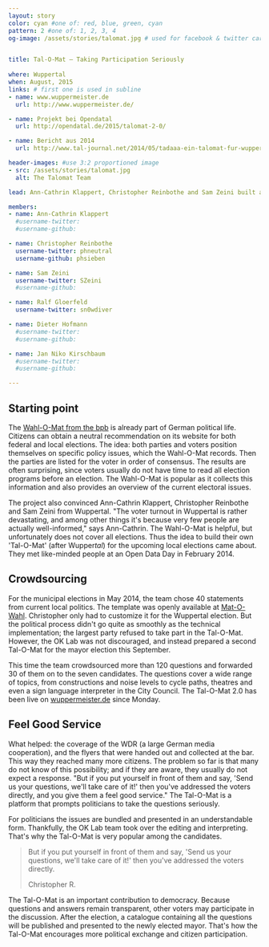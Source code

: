 ```yaml
---
layout: story
color: cyan #one of: red, blue, green, cyan
pattern: 2 #one of: 1, 2, 3, 4 
og-image: /assets/stories/talomat.jpg # used for facebook & twitter card


title: Tal-O-Mat – Taking Participation Seriously
 
where: Wuppertal
when: August, 2015
links: # first one is used in subline
- name: www.wuppermeister.de
  url: http://www.wuppermeister.de/

- name: Projekt bei Opendatal
  url: http://opendatal.de/2015/talomat-2-0/

- name: Bericht aus 2014
  url: http://www.tal-journal.net/2014/05/tadaaa-ein-talomat-fur-wuppertal.html

header-images: #use 3:2 proportioned image
- src: /assets/stories/talomat.jpg
  alt: The Talomat Team

lead: Ann-Cathrin Klappert, Christopher Reinbothe and Sam Zeini built a Tal-O-Mat together. It informs people in Wuppertal about local elections. A story about crowdsourcing, flyer questions and a small team that takes citizen participation very seriously.

members:
- name: Ann-Cathrin Klappert
  #username-twitter: 
  #username-github: 

- name: Christopher Reinbothe
  username-twitter: phneutral
  username-github: phsieben

- name: Sam Zeini
  username-twitter: SZeini
  #username-github: 

- name: Ralf Gloerfeld
  username-twitter: sn0wdiver

- name: Dieter Hofmann
  #username-twitter:
  #username-github: 

- name: Jan Niko Kirschbaum
  #username-twitter: 
  #username-github: 

---
```


## Starting point

The [Wahl-O-Mat from the bpb](http://www.bpb.de/die-bpb/138852/federal-agency-for-civic-education) is already part of German political life. Citizens can obtain a neutral recommendation on its website for both federal and local elections. The idea: both parties and voters position themselves on specific policy issues, which the Wahl-O-Mat records. Then the parties are listed for the voter in order of consensus. The results are often surprising, since voters usually do not have time to read all election programs before an election. The Wahl-O-Mat is popular as it collects this information and also provides an overview of the current electoral issues.

The project also convinced Ann-Cathrin Klappert, Christopher Reinbothe and Sam Zeini from Wuppertal. "The voter turnout in Wuppertal is rather devastating, and among other things it's because very few people are actually well-informed," says Ann-Cathrin. The Wahl-O-Mat is helpful, but unfortunately does not cover all elections. Thus the idea to build their own 'Tal-O-Mat' (after Wupper*tal*) for the upcoming local elections came about. They met like-minded people at an Open Data Day in February 2014.

## Crowdsourcing

For the municipal elections in May 2014, the team chose 40 statements from current local politics. The template was openly available at [Mat-O-Wahl](http://www.medienvilla.com/index.php?id=125). Christopher only had to customize it for the Wuppertal election. But the political process didn't go quite as smoothly as the technical implementation; the largest party refused to take part in the Tal-O-Mat. However, the OK Lab was not discouraged, and instead prepared a second Tal-O-Mat for the mayor election this September.

This time the team crowdsourced more than 120 questions and forwarded 30 of them on to the seven candidates. The questions cover a wide range of topics, from constructions and noise levels to cycle paths, theatres and even a sign language interpreter in the City Council. The Tal-O-Mat 2.0 has been live on [wuppermeister.de](http://www.wuppermeister.de/) since Monday.

## Feel Good Service

What helped: the coverage of the WDR (a large German media cooperation), and the flyers that were handed out and collected at the bar. This way they reached many more citizens. The problem so far is that many do not know of this possibility; and if they are aware, they usually do not expect a response. "But if you put yourself in front of them and say, 'Send us your questions, we'll take care of it!' then you've addressed the voters directly, and you give them a feel good service." The Tal-O-Mat is a platform that prompts politicians to take the questions seriously.

For politicians the issues are bundled and presented in an understandable form. Thankfully, the OK Lab team took over the editing and interpreting. That's why the Tal-O-Mat is very popular among the candidates.

<blockquote>
  <p>But if you put yourself in front of them and say, 'Send us your questions, we'll take care of it!' then you've addressed the voters directly.</p>
  <footer>Christopher R.</footer>
</blockquote>

The Tal-O-Mat is an important contribution to democracy. Because questions and answers remain transparent, other voters may participate in the discussion. After the election, a catalogue containing all the questions will be published and presented to the newly elected mayor. That's how the Tal-O-Mat encourages more political exchange and citizen participation.